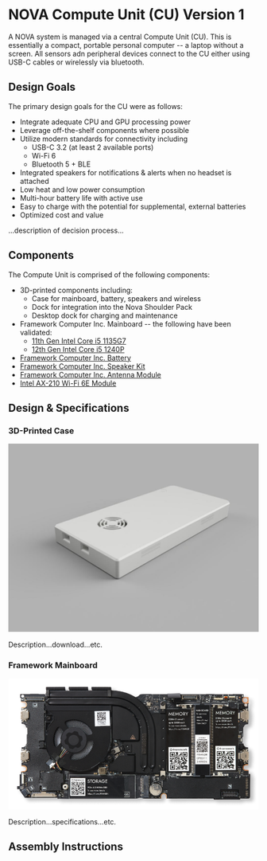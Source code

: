 # NOVA Compute Unit (CU) Version 1

A NOVA system is managed via a central Compute Unit (CU). This is essentially a compact, portable personal computer -- a laptop without a screen. All sensors adn peripheral devices connect to the CU either using USB-C cables or wirelessly via bluetooth.

## Design Goals

The primary design goals for the CU were as follows:

  - Integrate adequate CPU and GPU processing power
  - Leverage off-the-shelf components where possible
  - Utilize modern standards for connectivity including
    + USB-C 3.2 (at least 2 available ports)
    + Wi-Fi 6
    + Bluetooth 5 + BLE
  - Integrated speakers for notifications & alerts when no headset is attached
  - Low heat and low power consumption
  - Multi-hour battery life with active use
  - Easy to charge with the potential for supplemental, external batteries
  - Optimized cost and value

...description of decision process...

## Components

The Compute Unit is comprised of the following components:

  - 3D-printed components including:
    + Case for mainboard, battery, speakers and wireless
    + Dock for integration into the Nova Shoulder Pack
    + Desktop dock for charging and maintenance
  - Framework Computer Inc. Mainboard -- the following have been validated:
    + [11th Gen Intel Core i5 1135G7](https://frame.work/products/mainboard?v=FRANFG000A)
    + [12th Gen Intel Core i5 1240P](https://frame.work/products/mainboard-12th-gen-intel-core?v=FRANGACP04)
  - [Framework Computer Inc. Battery](https://frame.work/products/battery)
  - [Framework Computer Inc. Speaker Kit](https://frame.work/products/speaker-kit?v=FRANBXFG03)
  - [Framework Computer Inc. Antenna Module](https://frame.work/products/antenna-module?v=FRANBA0001)
  - [Intel AX-210 Wi-Fi 6E Module](https://frame.work/products/intel-wi-fi-6e-ax210-no-vpro)


## Design & Specifications

### 3D-Printed Case

![3D Rendering of NOVA CU Case](../_images/nova-cu-v1-case1.jpg)

Description...download...etc.

### Framework Mainboard

![Image of Framework Computer Inc. Mainboard](../_images/framework-mainboard.png)

Description...specifications...etc.

## Assembly Instructions

